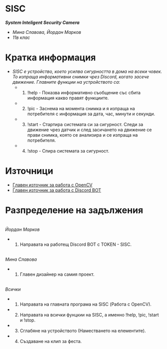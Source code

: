 # SISC
***System Inteligent Security Camera***
* *Мина Славова, Йордан Марков*
* *11в клас*

# Кратка информация
* *SISC е устройство, което усилва сигурността в дома на всеки човек. То изпраща информативни снимки чрез Discord, когато засече движение. Главните функции на устройството са*:
  * 1. !help - Показва информативно съобщение със сбита информация какво правят функциите.
  * 2. !pic - Заснема на момента снимка и я изпраща на потребителя с информация за дата, час, минути и секунди.
  * 3. !start - Стартира системата си за сигурност. Следи за движение чрез датчик и след засичането на движение се прави снимка, която се анализира и се изпраща на потребителя.
  * 4. !stop - Спира системата за сигурност.

# Източници
  * [Главен източник за работа с OpenCV](https://gilberttanner.com/blog/yolo-object-detection-with-opencv)
  * [Главен източник за работа с Discord BOT](https://discordpy.readthedocs.io/en/stable/faq.html)

# Разпределение на задължения
<br/>*Йордан Марков*
  * 1. Направата на работещ Discord BOT с TOKEN - SISC.

<br/>*Мина Славова*
  * 1. Главен дизайнер на самия проект.

<br/>*Всички*
  * 1. Направата на главната програма на SISC (Работа с OpenCV).
  * 2. Направата на всички фунцкии на SISC, а именно !help, !pic, !start и !stop.
  * 3. Сглабяне на устройството (Наместването на елементите).
  * 4. Създаване на клип за феста.
